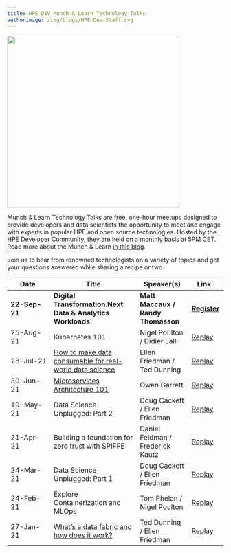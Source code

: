 ```yaml
---
title: HPE DEV Munch & Learn Technology Talks
authorimage: /img/blogs/HPE-Dev-Staff.svg
---
```

<img src="/img/skillup/MunchandLearn.svg" width="400">

Munch & Learn Technology Talks are free, one-hour meetups designed to provide developers and data scientists the opportunity to meet and engage with experts in popular HPE and open source technologies. Hosted by the HPE Developer Community, they are held on a monthly basis at 5PM CET. Read more about the Munch & Learn <a href="https://developer.hpe.com/blog/hpe-dev-launches-its-munch-learn-technical-talks" target="_blank">in this blog</a>.

Join us to hear from renowned technologists on a variety of topics and get your questions answered while sharing a recipe or two.

| &nbsp;&nbsp;&nbsp;&nbsp;&nbsp;Date&nbsp;&nbsp;&nbsp;&nbsp;&nbsp;&nbsp; | Title                                                                                                                                                                | Speaker(s)                         | &nbsp;&nbsp;&nbsp;Link&nbsp;&nbsp;&nbsp;&nbsp;&nbsp;                                      |
| ---------------------------------------------------------------------- | -------------------------------------------------------------------------------------------------------------------------------------------------------------------- | ---------------------------------- | ----------------------------------------------------------------------------------------- |
| **22-Sep-21**                                                          | **Digital Transformation.Next: Data & Analytics Workloads**                                                                                                          | **Matt Maccaux / Randy Thomasson** | **[Register](https://hpe.zoom.us/meeting/register/tJEtde-hrDMpE9MLHnqxZ7gWZCgjWyDMz_gM)** |
| 25-Aug-21                                                              | Kubernetes 101                                                                                                                                                       | Nigel Poulton / Didier Lalli       | [Replay](https://youtu.be/PWVJKK1obKQ)                                                    |
| 28-Jul-21                                                              | [How to make data consumable for real-world data science](https://hpe-developer-portal.s3.amazonaws.com/uploads/media/2021/7/HPE-Munch-and-Learn-7-28-july-2021.pdf) | Ellen Friedman / Ted Dunning       | [Replay](https://youtu.be/4WKjRqflF7M)                                                    |
| 30-Jun-21                                                              | [Microservices Architecture 101](https://hpe-developer-portal.s3.amazonaws.com/uploads/media/2021/4/fundamentals-of-microservices-1625131973756.pdf)                 | Owen Garrett                       | [Replay](https://youtu.be/qyyxQU37ZyQ)                                                    |
| 19-May-21                                                              | Data Science Unplugged: Part 2                                                                                                                                       | Doug Cackett / Ellen Friedman      | [Replay](https://vimeo.com/553419523)                                                     |
| 21-Apr-21                                                              | Building a foundation for zero trust with SPIFFE                                                                                                                     | Daniel Feldman / Frederick Kautz   | [Replay](https://vimeo.com/541563205)                                                     |
| 24-Mar-21                                                              | Data Science Unplugged: Part 1                                                                                                                                       | Doug Cackett / Ellen Friedman      | [Replay](https://vimeo.com/529375709)                                                     |
| 24-Feb-21                                                              | Explore Containerization and MLOps                                                                                                                                   | Tom Phelan / Nigel Poulton         | [Replay](https://youtu.be/9PvKpe7yMpI)                                                     |
| 27-Jan-21                                                              | [What’s a data fabric and how does it work?](https://hpe-developer-portal.s3.amazonaws.com/uploads/media/2020/12/munch-and-learn-dunning-1611939333032.pdf)          | Ted Dunning / Ellen Friedman       | [Replay](https://youtu.be/qi6sTvu8osk)                                                    |